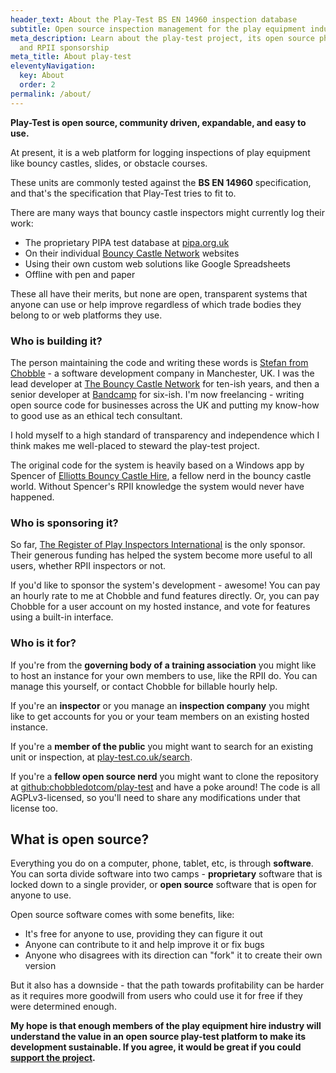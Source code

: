 ```yaml
---
header_text: About the Play-Test BS EN 14960 inspection database
subtitle: Open source inspection management for the play equipment industry
meta_description: Learn about the play-test project, its open source philosophy,
  and RPII sponsorship
meta_title: About play-test
eleventyNavigation:
  key: About
  order: 2
permalink: /about/
---
```


**Play-Test is open source, community driven, expandable, and easy to use.**

At present, it is a web platform for logging inspections of play equipment like bouncy castles, slides, or obstacle courses.

These units are commonly tested against the **BS EN 14960** specification, and that's the specification that Play-Test tries to fit to.

There are many ways that bouncy castle inspectors might currently log their work:

- The proprietary PIPA test database at [pipa.org.uk](https://www.pipa.org.uk)
- On their individual [Bouncy Castle Network](https://www.bouncycastlenetwork.com) websites
- Using their own custom web solutions like Google Spreadsheets
- Offline with pen and paper

These all have their merits, but none are open, transparent systems that anyone can use or help improve regardless of which trade bodies they belong to or web platforms they use.

### Who is building it?

The person maintaining the code and writing these words is [Stefan from Chobble](https://chobble.com) - a software development company in Manchester, UK. I was the lead developer at [The Bouncy Castle Network](https://www.bouncycastlenetwork.com) for ten-ish years, and then a senior developer at [Bandcamp](https://bandcamp.com) for six-ish. I'm now freelancing - writing open source code for businesses across the UK and putting my know-how to good use as an ethical tech consultant.

I hold myself to a high standard of transparency and independence which I think makes me well-placed to steward the play-test project.

The original code for the system is heavily based on a Windows app by Spencer of [Elliotts Bouncy Castle Hire](https://www.elliottsbouncycastlehire.co.uk), a fellow nerd in the bouncy castle world. Without Spencer's RPII knowledge the system would never have happened.

### Who is sponsoring it?

So far, [The Register of Play Inspectors International](https://www.playinspectors.com) is the only sponsor. Their generous funding has helped the system become more useful to all users, whether RPII inspectors or not.

If you'd like to sponsor the system's development - awesome! You can pay an hourly rate to me at Chobble and fund features directly. Or, you can pay Chobble for a user account on my hosted instance, and vote for features using a built-in interface.

### Who is it for?

If you're from the **governing body of a training association** you might like to host an instance for your own members to use, like the RPII do. You can manage this yourself, or contact Chobble for billable hourly help.

If you're an **inspector** or you manage an **inspection company** you might like to get accounts for you or your team members on an existing hosted instance.

If you're a **member of the public** you might want to search for an existing unit or inspection, at [play-test.co.uk/search](https://play-test.co.uk/search).

If you're a **fellow open source nerd** you might want to clone the repository at [github:chobbledotcom/play-test](https://github.com/chobbledotcom/play-test) and have a poke around! The code is all AGPLv3-licensed, so you'll need to share any modifications under that license too.

## What is open source?

Everything you do on a computer, phone, tablet, etc, is through **software**. You can sorta divide software into two camps - **proprietary** software that is locked down to a single provider, or **open source** software that is open for anyone to use.

Open source software comes with some benefits, like:

- It's free for anyone to use, providing they can figure it out
- Anyone can contribute to it and help improve it or fix bugs
- Anyone who disagrees with its direction can "fork" it to create their own version

But it also has a downside - that the path towards profitability can be harder as it requires more goodwill from users who could use it for free if they were determined enough.

**My hope is that enough members of the play equipment hire industry will understand the value in an open source play-test platform to make its development sustainable. If you agree, it would be great if you could [support the project](/support/).**
